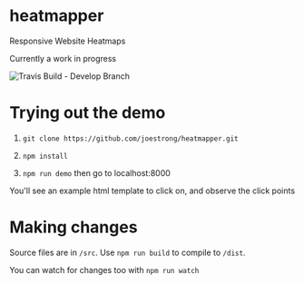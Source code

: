 # heatmapper
Responsive Website Heatmaps

Currently a work in progress

![Travis Build - Develop Branch](https://travis-ci.org/joestrong/heatmapper.svg?branch=develop)

# Trying out the demo

1. `git clone https://github.com/joestrong/heatmapper.git`

2. `npm install`

3. `npm run demo` then go to localhost:8000

You'll see an example html template to click on, and observe the click points

# Making changes

Source files are in `/src`. Use `npm run build` to compile to `/dist`.

You can watch for changes too with `npm run watch`
